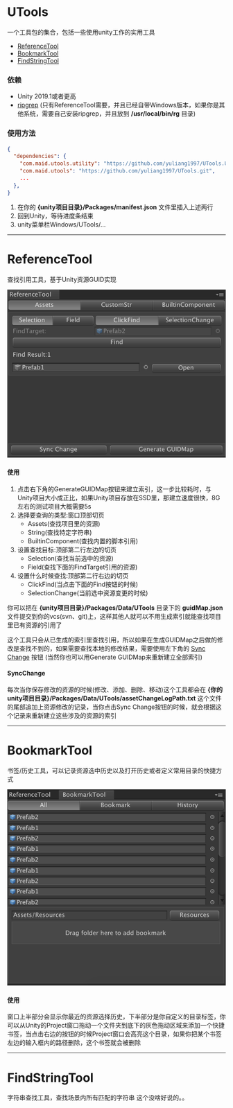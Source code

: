 # UTools

一个工具包的集合，包括一些使用unity工作的实用工具
- [ReferenceTool](#referencetool)
- [BookmarkTool](#bookmarktool)
- [FindStringTool](#findstringtool)

### 依赖
- Unity 2019.1或者更高
- [ripgrep](https://github.com/BurntSushi/ripgrep) (只有ReferenceTool需要，并且已经自带Windows版本，如果你是其他系统，需要自己安装ripgrep，并且放到 **/usr/local/bin/rg** 目录)

### 使用方法

```json
{
  "dependencies": {
    "com.maid.utools.utility": "https://github.com/yuliang1997/UTools.Utility.git",
    "com.maid.utools": "https://github.com/yuliang1997/UTools.git",
    ...
  },
}
```
1. 在你的 **{unity项目目录}/Packages/manifest.json** 文件里插入上述两行
2. 回到Unity，等待进度条结束
3. unity菜单栏Windows/UTools/...
-----------

# ReferenceTool
查找引用工具，基于Unity资源GUID实现

![alt](https://raw.githubusercontent.com/yuliang1997/images/master/Snipaste_2019-11-29_19-03-03.png)

#### 使用
1. 点击右下角的GenerateGUIDMap按钮来建立索引，这一步比较耗时，与Unity项目大小成正比，如果Unity项目存放在SSD里，那建立速度很快，8G左右的测试项目大概需要5s
2. 选择要查询的类型:窗口顶部切页 
    - Assets(查找项目里的资源)
    - String(查找特定字符串)
    - BuiltinComponent(查找内置的脚本引用)
3. 设置查找目标:顶部第二行左边的切页
    - Selection(查找当前选中的资源)
    - Field(查找下面的FindTarget引用的资源)
4. 设置什么时候查找:顶部第二行右边的切页
    - ClickFind(当点击下面的Find按钮的时候)
    - SelectionChange(当前选中资源变更的时候)

你可以把在 **{unity项目目录}/Packages/Data/UTools** 目录下的 **guidMap.json** 文件提交到你的vcs(svn、git)上，这样其他人就可以不用生成索引就能查找项目里已有资源的引用了

这个工具只会从已生成的索引里查找引用，所以如果在生成GUIDMap之后做的修改是查找不到的，如果需要查找本地的修改结果，需要使用左下角的 [Sync Change](#syncchange) 按钮
(当然你也可以用Generate GUIDMap来重新建立全部索引)

#### SyncChange
每次当你保存修改的资源的时候(修改、添加、删除、移动)这个工具都会在 **{你的unity项目目录}/Packages/Data/UTools/assetChangeLogPath.txt** 这个文件的尾部追加上资源修改的记录，当你点击Sync Change按钮的时候，就会根据这个记录来重新建立这些涉及的资源的索引

-----------

# BookmarkTool
书签/历史工具，可以记录资源选中历史以及打开历史或者定义常用目录的快捷方式

![alt](https://raw.githubusercontent.com/yuliang1997/images/master/Snipaste_2019-11-29_20-24-22.png)

#### 使用
窗口上半部分会显示你最近的资源选择历史，下半部分是你自定义的目录标签，你可以从Unity的Project窗口拖动一个文件夹到底下的灰色拖动区域来添加一个快捷书签，当点击右边的按钮的时候Project窗口会高亮这个目录，如果你把某个书签左边的输入框内的路径删除，这个书签就会被删除

-----------

# FindStringTool
字符串查找工具，查找场景内所有匹配的字符串
这个没啥好说的。。
